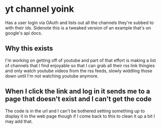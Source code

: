 # yt channel yoink

Has a user login via OAuth and lists out all the channels they're subbed to with their ids. Sidenote this is a tweaked version of an example that's on google's api docs.

## Why this exists

I'm working on getting off of youtube and part of that effort is making a list of channels that I find enjoyable so that I can grab all their rss link thingies and only watch youtube videos from the rss feeds, slowly widdling those down until I'm not watching youtube anymore.

## When I click the link and log in it sends me to a page that doesn't exist and I can't get the code

The code is in the url and I can't be bothered setting something up to display it in the web page though if I come back to this to clean it up a bit I may add that.
